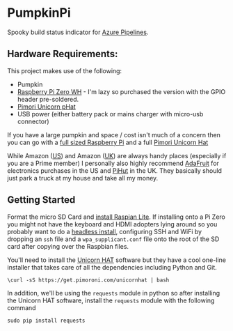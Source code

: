 # PumpkinPi
Spooky build status indicator for [Azure Pipelines](https://azure.com/pipelines).

## Hardware Requirements:
This project makes use of the following:
 - Pumpkin
 - [Raspberry Pi Zero WH](https://www.adafruit.com/product/3708) - I'm lazy so purchased the version with the GPIO header pre-soldered.
 - [Pimori Unicorn pHat](https://www.adafruit.com/product/3181)
 - USB power (either battery pack or mains charger with micro-usb connector)

If you have a large pumpkin and space / cost isn't much of a concern then you can go with a [full sized Raspberry Pi](https://amzn.to/2q2TPyJ) and a full [Pimori Unicorn Hat](https://amzn.to/2CSVhfj)

While Amazon ([US](https://amzn.to/2CUGild)) and Amazon ([UK](https://amzn.to/2PbHDtz)) are always handy places (especially if you are a Prime member) I personally also highly recommend [AdaFruit](https://www.adafruit.com/) for electronics purchases in the US and [PiHut](https://thepihut.com/) in the UK. They basically should just park a truck at my house and take all my money.

## Getting Started

Format the micro SD Card and [install Raspian Lite](https://www.raspberrypi.org/downloads/raspbian/). If installing onto a Pi Zero you might not have the keyboard and HDMI adopters lying around so you probably want to do a [headless install](https://www.raspberrypi-spy.co.uk/2017/04/manually-setting-up-pi-wifi-using-wpa_supplicant-conf/), configuring SSH and WiFi by dropping an `ssh` file and a `wpa_supplicant.conf` file onto the root of the SD card after copying over the Raspbian files.

You'll need to install the [Unicorn HAT](https://github.com/pimoroni/unicorn-hat) software but they have a cool one-line installer that takes care of all the dependencies including Python and Git.

``\curl -sS https://get.pimoroni.com/unicornhat | bash``

In addition, we'll be using the ``requests`` module in python so after installing the Unicorn HAT software, install the ``requests`` module with the following command

``sudo pip install requests``



